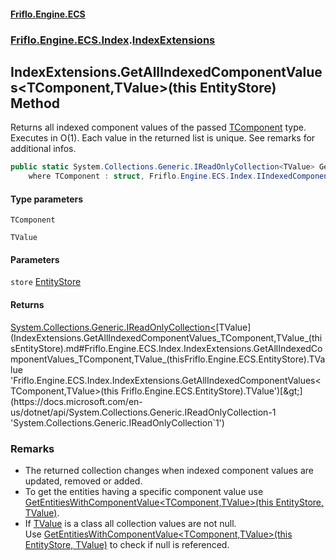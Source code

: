 #### [Friflo.Engine.ECS](index.md 'index')
### [Friflo.Engine.ECS.Index](Friflo.Engine.ECS.Index.md 'Friflo.Engine.ECS.Index').[IndexExtensions](IndexExtensions.md 'Friflo.Engine.ECS.Index.IndexExtensions')

## IndexExtensions.GetAllIndexedComponentValues<TComponent,TValue>(this EntityStore) Method

Returns all indexed component values of the passed [TComponent](IndexExtensions.GetAllIndexedComponentValues_TComponent,TValue_(thisEntityStore).md#Friflo.Engine.ECS.Index.IndexExtensions.GetAllIndexedComponentValues_TComponent,TValue_(thisFriflo.Engine.ECS.EntityStore).TComponent 'Friflo.Engine.ECS.Index.IndexExtensions.GetAllIndexedComponentValues<TComponent,TValue>(this Friflo.Engine.ECS.EntityStore).TComponent') type.<br/>
Executes in O(1). Each value in the returned list is unique. See remarks for additional infos.

```csharp
public static System.Collections.Generic.IReadOnlyCollection<TValue> GetAllIndexedComponentValues<TComponent,TValue>(this Friflo.Engine.ECS.EntityStore store)
    where TComponent : struct, Friflo.Engine.ECS.Index.IIndexedComponent<TValue>, System.ValueType, System.ValueType;
```
#### Type parameters

<a name='Friflo.Engine.ECS.Index.IndexExtensions.GetAllIndexedComponentValues_TComponent,TValue_(thisFriflo.Engine.ECS.EntityStore).TComponent'></a>

`TComponent`

<a name='Friflo.Engine.ECS.Index.IndexExtensions.GetAllIndexedComponentValues_TComponent,TValue_(thisFriflo.Engine.ECS.EntityStore).TValue'></a>

`TValue`
#### Parameters

<a name='Friflo.Engine.ECS.Index.IndexExtensions.GetAllIndexedComponentValues_TComponent,TValue_(thisFriflo.Engine.ECS.EntityStore).store'></a>

`store` [EntityStore](EntityStore.md 'Friflo.Engine.ECS.EntityStore')

#### Returns
[System.Collections.Generic.IReadOnlyCollection&lt;](https://docs.microsoft.com/en-us/dotnet/api/System.Collections.Generic.IReadOnlyCollection-1 'System.Collections.Generic.IReadOnlyCollection`1')[TValue](IndexExtensions.GetAllIndexedComponentValues_TComponent,TValue_(thisEntityStore).md#Friflo.Engine.ECS.Index.IndexExtensions.GetAllIndexedComponentValues_TComponent,TValue_(thisFriflo.Engine.ECS.EntityStore).TValue 'Friflo.Engine.ECS.Index.IndexExtensions.GetAllIndexedComponentValues<TComponent,TValue>(this Friflo.Engine.ECS.EntityStore).TValue')[&gt;](https://docs.microsoft.com/en-us/dotnet/api/System.Collections.Generic.IReadOnlyCollection-1 'System.Collections.Generic.IReadOnlyCollection`1')

### Remarks
- The returned collection changes when indexed component values are updated, removed or added.
- To get the entities having a specific component value use [GetEntitiesWithComponentValue&lt;TComponent,TValue&gt;(this EntityStore, TValue)](IndexExtensions.GetEntitiesWithComponentValue_TComponent,TValue_(thisEntityStore,TValue).md 'Friflo.Engine.ECS.Index.IndexExtensions.GetEntitiesWithComponentValue<TComponent,TValue>(this Friflo.Engine.ECS.EntityStore, TValue)').
- If [TValue](IndexExtensions.GetAllIndexedComponentValues_TComponent,TValue_(thisEntityStore).md#Friflo.Engine.ECS.Index.IndexExtensions.GetAllIndexedComponentValues_TComponent,TValue_(thisFriflo.Engine.ECS.EntityStore).TValue 'Friflo.Engine.ECS.Index.IndexExtensions.GetAllIndexedComponentValues<TComponent,TValue>(this Friflo.Engine.ECS.EntityStore).TValue') is a class all collection values are not null.<br/>
  Use [GetEntitiesWithComponentValue&lt;TComponent,TValue&gt;(this EntityStore, TValue)](IndexExtensions.GetEntitiesWithComponentValue_TComponent,TValue_(thisEntityStore,TValue).md 'Friflo.Engine.ECS.Index.IndexExtensions.GetEntitiesWithComponentValue<TComponent,TValue>(this Friflo.Engine.ECS.EntityStore, TValue)') to check if null is referenced.